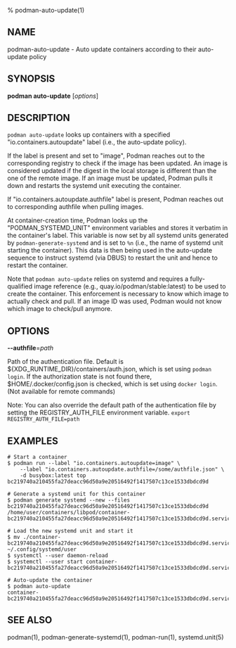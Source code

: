 % podman-auto-update(1)

## NAME
podman-auto-update - Auto update containers according to their auto-update policy

## SYNOPSIS
**podman auto-update** [*options*]

## DESCRIPTION
`podman auto-update` looks up containers with a specified "io.containers.autoupdate" label (i.e., the auto-update policy).

If the label is present and set to "image", Podman reaches out to the corresponding registry to check if the image has been updated.
An image is considered updated if the digest in the local storage is different than the one of the remote image.
If an image must be updated, Podman pulls it down and restarts the systemd unit executing the container.

If "io.containers.autoupdate.authfile" label is present, Podman reaches out to corresponding authfile when pulling images.

At container-creation time, Podman looks up the "PODMAN_SYSTEMD_UNIT" environment variables and stores it verbatim in the container's label.
This variable is now set by all systemd units generated by `podman-generate-systemd` and is set to `%n` (i.e., the name of systemd unit starting the container).
This data is then being used in the auto-update sequence to instruct systemd (via DBUS) to restart the unit and hence to restart the container.

Note that `podman auto-update` relies on systemd and requires a fully-qualified image reference (e.g., quay.io/podman/stable:latest) to be used to create the container.
This enforcement is necessary to know which image to actually check and pull.
If an image ID was used, Podman would not know which image to check/pull anymore.

## OPTIONS

**--authfile**=*path*

Path of the authentication file. Default is ${XDG\_RUNTIME\_DIR}/containers/auth.json, which is set using `podman login`.
If the authorization state is not found there, $HOME/.docker/config.json is checked, which is set using `docker login`. (Not available for remote commands)

Note: You can also override the default path of the authentication file by setting the REGISTRY\_AUTH\_FILE
environment variable. `export REGISTRY_AUTH_FILE=path`

## EXAMPLES

```
# Start a container
$ podman run --label "io.containers.autoupdate=image" \
    --label "io.containers.autoupdate.authfile=/some/authfile.json" \
    -d busybox:latest top
bc219740a210455fa27deacc96d50a9e20516492f1417507c13ce1533dbdcd9d

# Generate a systemd unit for this container
$ podman generate systemd --new --files bc219740a210455fa27deacc96d50a9e20516492f1417507c13ce1533dbdcd9d
/home/user/containers/libpod/container-bc219740a210455fa27deacc96d50a9e20516492f1417507c13ce1533dbdcd9d.service

# Load the new systemd unit and start it
$ mv ./container-bc219740a210455fa27deacc96d50a9e20516492f1417507c13ce1533dbdcd9d.service ~/.config/systemd/user
$ systemctl --user daemon-reload
$ systemctl --user start container-bc219740a210455fa27deacc96d50a9e20516492f1417507c13ce1533dbdcd9d.service

# Auto-update the container
$ podman auto-update
container-bc219740a210455fa27deacc96d50a9e20516492f1417507c13ce1533dbdcd9d.service
```

## SEE ALSO
podman(1), podman-generate-systemd(1), podman-run(1), systemd.unit(5)
